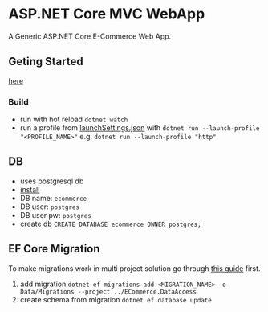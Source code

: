 # ASP.NET Core MVC WebApp 
A Generic ASP.NET Core E-Commerce Web App.

## Geting Started
[here](https://learn.microsoft.com/en-us/aspnet/core/getting-started/)

### Build
* run with hot reload `dotnet watch`
* run a profile from [launchSettings.json](ECommerce/ECommerce.WebApp/Properties/launchSettings.json) with `dotnet run --launch-profile "<PROFILE_NAME>"` e.g. `dotnet run --launch-profile "http"`

## DB
* uses postgresql db
* [install](https://www.postgresql.org/)
* DB name: `ecommerce`
* DB user: `postgres`
* DB user pw: `postgres`
* create db `CREATE DATABASE ecommerce OWNER postgres;`

## EF Core Migration
To make migrations work in multi project solution go through [this guide](https://learn.microsoft.com/en-us/ef/core/managing-schemas/migrations/projects?tabs=dotnet-core-cli) first.

1. add migration `dotnet ef migrations add <MIGRATION_NAME> -o Data/Migrations --project ../ECommerce.DataAccess`
2. create schema from migration `dotnet ef database update`